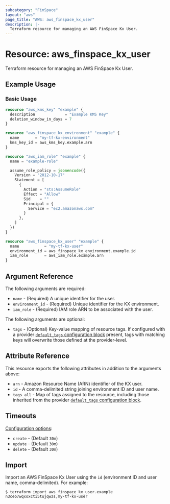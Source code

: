 ```yaml
---
subcategory: "FinSpace"
layout: "aws"
page_title: "AWS: aws_finspace_kx_user"
description: |-
  Terraform resource for managing an AWS FinSpace Kx User.
---
```


# Resource: aws_finspace_kx_user

Terraform resource for managing an AWS FinSpace Kx User.

## Example Usage

### Basic Usage

```terraform
resource "aws_kms_key" "example" {
  description             = "Example KMS Key"
  deletion_window_in_days = 7
}

resource "aws_finspace_kx_environment" "example" {
  name       = "my-tf-kx-environment"
  kms_key_id = aws_kms_key.example.arn
}

resource "aws_iam_role" "example" {
  name = "example-role"

  assume_role_policy = jsonencode({
    Version = "2012-10-17"
    Statement = [
      {
        Action = "sts:AssumeRole"
        Effect = "Allow"
        Sid    = ""
        Principal = {
          Service = "ec2.amazonaws.com"
        }
      },
    ]
  })
}

resource "aws_finspace_kx_user" "example" {
  name           = "my-tf-kx-user"
  environment_id = aws_finspace_kx_environment.example.id
  iam_role       = aws_iam_role.example.arn
}
```

## Argument Reference

The following arguments are required:

* `name` - (Required) A unique identifier for the user.
* `environment_id` - (Required) Unique identifier for the KX environment.
* `iam_role` - (Required) IAM role ARN to be associated with the user.

The following arguments are optional:

* `tags` - (Optional) Key-value mapping of resource tags. If configured with a provider [`default_tags` configuration block](/docs/providers/aws/index.html#default_tags-configuration-block) present, tags with matching keys will overwrite those defined at the provider-level.

## Attribute Reference

This resource exports the following attributes in addition to the arguments above:

* `arn` - Amazon Resource Name (ARN) identifier of the KX user.
* `id` - A comma-delimited string joining environment ID and user name.
* `tags_all` - Map of tags assigned to the resource, including those inherited from the provider [`default_tags` configuration block](/docs/providers/aws/index.html#default_tags-configuration-block).

## Timeouts

[Configuration options](https://developer.hashicorp.com/terraform/language/resources/syntax#operation-timeouts):

* `create` - (Default `30m`)
* `update` - (Default `30m`)
* `delete` - (Default `30m`)

## Import

Import an AWS FinSpace Kx User using the `id` (environment ID and user name, comma-delimited). For example:

```
$ terraform import aws_finspace_kx_user.example n3ceo7wqxoxcti5tujqwzs,my-tf-kx-user
```
